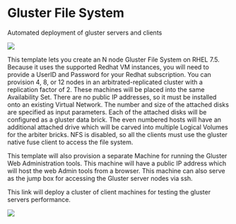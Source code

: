 # Gluster File System
Automated deployment of gluster servers and clients

<a href="https://portal.azure.com/#create/Microsoft.Template/uri/https%3A%2F%2Fraw.githubusercontent.com%2Fgrandparoach%2Fgluster%2FLseriesEDA%2Fazuredeploy.json" target="_blank">
    <img src="http://azuredeploy.net/deploybutton.png"/>
</a>

This template lets you create an N node Gluster File System on RHEL 7.5. Because it uses the supported Redhat VM instances, you will need to provide a UserID and Password for your Redhat subscription.  You can provision 4, 8, or 12 nodes in an arbitrated-replicated cluster with a replication factor of 2. These machines will be placed into the same Availability Set.  There are no public IP addresses, so it must be installed onto an existing Virtual Network.  The number and size of the attached disks are specified as input parameters.  Each of the attached disks will be configured as a gluster data brick.  The even numbered hosts will have an additional attached drive which will be carved into multiple Logical Volumes for the arbiter bricks.  NFS is disabled, so all the clients must use the gluster native fuse client to access the file system.

This template will also provision a separate Machine for running the Gluster Web Administration tools.  This machine will have a public IP address which will host the web Admin tools from a browser.  This machine can also serve as the jump box for accessing the Gluster server nodes via ssh.  




This link will deploy a cluster of client machines for testing the gluster servers performance.

<a href="https://portal.azure.com/#create/Microsoft.Template/uri/https%3A%2F%2Fraw.githubusercontent.com%2Fgrandparoach%2Fgluster%2FEDA%2Fgluster_client.json" target="_blank">
    <img src="http://azuredeploy.net/deploybutton.png"/>
</a>

